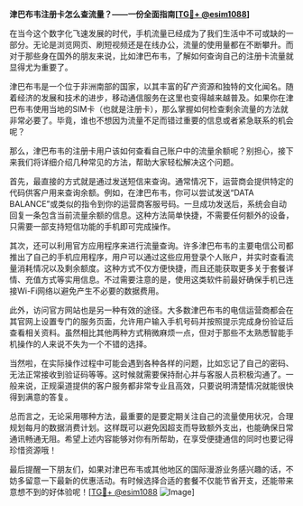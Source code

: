 **津巴布韦注册卡怎么查流量？——一份全面指南[[TG💪+ @esim1088](https://t.me/s/esim1088)]**

在当今这个数字化飞速发展的时代，手机流量已经成为了我们生活中不可或缺的一部分。无论是浏览网页、刷短视频还是在线办公，流量的使用量都在不断攀升。而对于那些身在国外的朋友来说，比如津巴布韦，了解如何查询自己的注册卡流量就显得尤为重要了。

津巴布韦是一个位于非洲南部的国家，以其丰富的矿产资源和独特的文化闻名。随着经济的发展和技术的进步，移动通信服务在这里也变得越来越普及。如果你在津巴布韦使用当地的SIM卡（也就是注册卡），那么掌握如何检查剩余流量的方法就非常必要了。毕竟，谁也不想因为流量不足而错过重要的信息或者紧急联系的机会呢？

那么，津巴布韦的注册卡用户该如何查看自己账户中的流量余额呢？别担心，接下来我们将详细介绍几种常见的方法，帮助大家轻松解决这个问题。

首先，最直接的方式就是通过发送短信来查询。通常情况下，运营商会提供特定的代码供客户用来查询余额。例如，在津巴布韦，你可以尝试发送“DATA BALANCE”或类似的指令到你的运营商客服号码。一旦成功发送后，系统会自动回复一条包含当前流量余额的信息。这种方法简单快捷，不需要任何额外的设备，只需要一部支持短信功能的手机即可完成操作。

其次，还可以利用官方应用程序来进行流量查询。许多津巴布韦的主要电信公司都推出了自己的手机应用程序，用户可以通过这些应用登录个人账户，并实时查看流量消耗情况以及剩余额度。这种方式不仅方便快捷，而且还能获取更多关于套餐详情、充值方式等实用信息。不过需要注意的是，使用这类软件前最好确保手机已连接Wi-Fi网络以避免产生不必要的数据费用。

此外，访问官方网站也是另一种有效的途径。大多数津巴布韦的电信运营商都会在其官网上设置专门的服务页面，允许用户输入手机号码并按照提示完成身份验证后查看相关资料。虽然相比其他两种方式稍微麻烦一点，但对于那些不太熟悉智能手机操作的人来说不失为一个不错的选择。

当然啦，在实际操作过程中可能会遇到各种各样的问题，比如忘记了自己的密码、无法正常接收到验证码等等。这时候就需要保持耐心并与客服人员积极沟通了。一般来说，正规渠道提供的客户服务都非常专业且高效，只要说明清楚情况就能很快得到满意的答复。

总而言之，无论采用哪种方法，最重要的是要定期关注自己的流量使用状况，合理规划每月的数据消费计划。这样既可以避免因超支而导致额外支出，也能确保日常通讯畅通无阻。希望上述内容能够对你有所帮助，在享受便捷通信的同时也要记得珍惜资源哦！

最后提醒一下朋友们，如果对津巴布韦或其他地区的国际漫游业务感兴趣的话，不妨多留意一下最新的优惠活动。有时候选择合适的套餐不仅能节省开支，还能带来意想不到的好体验呢！[[TG💪+ @esim1088](https://t.me/s/esim1088) ![Image](https://i.postimg.cc/4NQfJmqS/Snipaste-2025-05-13-00-14-12.png)]